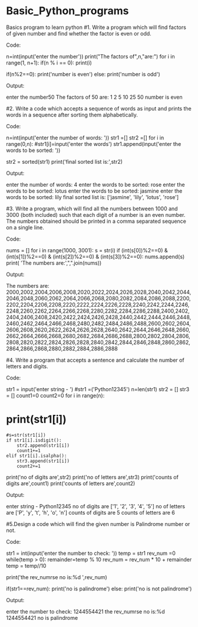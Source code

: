 # Basic_Python_programs
Basics program to learn python
#1. Write a program which will find factors of given number and find whether the
factor is even or odd.

Code:

n=int(input('enter the number'))
print("The factors of",n,"are:")
for i in range(1, n+1):
    if(n % i == 0):
        print(i)
        
if(n%2==0):
    print('number is even')
else:
    print('number is odd')

Output:

enter the number50
The factors of 50 are:
1
2
5
10
25
50
number is even






#2. Write a code which accepts a sequence of words as input and prints the words in a
sequence after sorting them alphabetically. 

Code:

n=int(input('enter the number of words: '))
str1 =[]
str2 =[]
for i in range(0,n):
    #str1[i]=input('enter the words')
    str1.append(input('enter the words to be sorted:  '))
    
str2 = sorted(str1)
print('final sorted list is:',str2)

Output:

enter the number of words: 4
enter the words to be sorted:  rose
enter the words to be sorted:  lotus
enter the words to be sorted:  jasmine
enter the words to be sorted:  lily
final sorted list is: ['jasmine', 'lily', 'lotus', 'rose']






#3. Write a program, which will find all the numbers between 1000 and 3000 (both
included) such that each digit of a number is an even number. The numbers
obtained should be printed in a comma separated sequence on a single line.

Code:

nums = []
for i in range(1000, 3001):
    s = str(i)
    if (int(s[0])%2==0) & (int(s[1])%2==0) & (int(s[2])%2==0) & (int(s[3])%2==0):
        nums.append(s)
print( 'The numbers are:',",".join(nums))

Output:

The numbers are: 2000,2002,2004,2006,2008,2020,2022,2024,2026,2028,2040,2042,2044,2046,2048,2060,2062,2064,2066,2068,2080,2082,2084,2086,2088,2200,2202,2204,2206,2208,2220,2222,2224,2226,2228,2240,2242,2244,2246,2248,2260,2262,2264,2266,2268,2280,2282,2284,2286,2288,2400,2402,2404,2406,2408,2420,2422,2424,2426,2428,2440,2442,2444,2446,2448,2460,2462,2464,2466,2468,2480,2482,2484,2486,2488,2600,2602,2604,2606,2608,2620,2622,2624,2626,2628,2640,2642,2644,2646,2648,2660,2662,2664,2666,2668,2680,2682,2684,2686,2688,2800,2802,2804,2806,2808,2820,2822,2824,2826,2828,2840,2842,2844,2846,2848,2860,2862,2864,2866,2868,2880,2882,2884,2886,2888


#4. Write a program that accepts a sentence and calculate the number of letters and
digits.

Code:

str1 = input('enter string -  ')
#str1 =('Python12345')
n=len(str1)
str2 = []
str3 = []
count1=0
count2=0
for i in range(n):
   # print(str1[i])
    #s=str(str1[i])
    if str1[i].isdigit():
        str2.append(str1[i])
        count1+=1
    elif str1[i].isalpha():
        str3.append(str1[i])
        count2+=1
print('no of digits are',str2)
print('no of letters are',str3)
print('counts of digits are',count1)
print('counts of letters are',count2)

Output:

enter string -  Python12345
no of digits are ['1', '2', '3', '4', '5']
no of letters are ['P', 'y', 't', 'h', 'o', 'n']
counts of digits are 5
counts of letters are 6


#5.Design a code which will find the given number is Palindrome number or not.

Code:

str1 = int(input('enter the number to check:  '))
temp = str1
rev_num =0
while(temp > 0):
        remainder=temp % 10
        rev_num = rev_num * 10 + remainder
        temp = temp//10

print('the rev_numrse no is:%d ',rev_num)

if(str1==rev_num):
    print('no is palindrome')
else:
    print('no is not palindrome')

Output:

enter the number to check:  1244554421
the rev_numrse no is:%d  1244554421
no is palindrome
